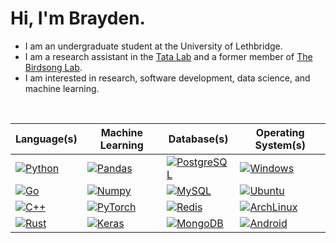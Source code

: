 # Hi, I'm Brayden.

- I am an undergraduate student at the University of Lethbridge.
- I am a research assistant in the [Tata Lab](https://tatalab.ca/) and a former member of [The Birdsong Lab](http://david-logue.squarespace.com/).
- I am interested in research, software development, data science, and machine learning.

<br>

| **Language(s)**      | **Machine Learning**  | **Database(s)**        | **Operating System(s)** |
| ----------------- | ------------------ | ------------------ | ------------------- |
| [![Python](https://img.shields.io/badge/Python-8ec07c?style=for-the-badge&logo=python&logoColor=fe8019&color=0D1117)](https://www.python.org/) | [![Pandas](https://img.shields.io/badge/Pandas-8ec07c?style=for-the-badge&logo=pandas&logoColor=fe8019&color=0D1117)](https://pandas.pydata.org/docs/index.html) | [![PostgreSQL](https://img.shields.io/badge/PostgreSQL-8ec07c?style=for-the-badge&logo=postgresql&logoColor=fe8019&color=0D1117)](https://www.postgresql.org/) | [![Windows](https://img.shields.io/badge/Windows-8ec07c?style=for-the-badge&logo=windows&logoColor=fe8019&color=0D1117)](https://www.microsoft.com/en-ca/windows/windows-11) |
| [![Go](https://img.shields.io/badge/Go-8ec07c?style=for-the-badge&logo=go&logoColor=fe8019&color=161B22)](https://go.dev/) | [![Numpy](https://img.shields.io/badge/Numpy-8ec07c?style=for-the-badge&logo=numpy&logoColor=fe8019&color=161B22)](https://numpy.org/) | [![MySQL](https://img.shields.io/badge/MySQL-8ec07c?style=for-the-badge&logo=mysql&logoColor=fe8019&color=161B22)](https://www.mysql.com/) | [![Ubuntu](https://img.shields.io/badge/Ubuntu-8ec07c?style=for-the-badge&logo=ubuntu&logoColor=fe8019&color=161B22)](https://ubuntu.com/) |
| [![C++](https://img.shields.io/badge/C++-8ec07c?style=for-the-badge&logo=cplusplus&logoColor=fe8019&color=0D1117)](https://isocpp.org/) | [![PyTorch](https://img.shields.io/badge/PyTorch-8ec07c?style=for-the-badge&logo=pytorch&logoColor=fe8019&color=0D1117)](https://pytorch.org/) | [![Redis](https://img.shields.io/badge/Redis-8ec07c?style=for-the-badge&logo=redis&logoColor=fe8019&color=0D1117)](https://redis.io/) | [![ArchLinux](https://img.shields.io/badge/ArchLinux-8ec07c?style=for-the-badge&logo=arch-linux&logoColor=fe8019&color=0D1117)](https://archlinux.org/) |
| [![Rust](https://img.shields.io/badge/Rust-8ec07c?style=for-the-badge&logo=rust&logoColor=fe8019&color=161B22)](https://www.rust-lang.org/) | [![Keras](https://img.shields.io/badge/Keras-8ec07c?style=for-the-badge&logo=keras&logoColor=fe8019&color=161B22)](https://keras.io/) | [![MongoDB](https://img.shields.io/badge/MongoDB-8ec07c?style=for-the-badge&logo=mongodb&logoColor=fe8019&color=161B22)](https://www.mongodb.com/) | [![Android](https://img.shields.io/badge/Android-8ec07c?style=for-the-badge&logo=android&logoColor=fe8019&color=161B22)](https://www.android.com/intl/en_ca/) |

